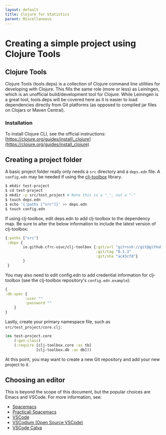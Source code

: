 ```yaml
---
layout: default
title: Clojure for Statistics
parent: Miscellaneous
---
```

# Creating a simple project using Clojure Tools

## Clojure Tools
Clojure Tools (tools.deps) is a collection of Clojure command line utilities for developing with Clojure. This fills the same role (more or less) as Leiningen, which is an unofficial build/development tool for Clojure. While Leiningen is a great tool, tools.deps will be covered here as it is easier to load dependencies directly from Git platforms (as opposed to compiled jar files on Clojars or Maven Central).

### Installation
To install Clojure CLI, see the official instructions: [https://clojure.org/guides/install\_clojure](https://clojure.org/guides/install_clojure)

## Creating a project folder
A basic project folder really only needs a `src` directory and a `deps.edn` file. A `config.edn` may be needed if using the [clj-toolbox](https://github.com/cfrc-uiuc/clj-toolbox) library.

```Bash
$ mkdir test-project
$ cd test-project
$ mkdir -p src/test_project # Note this is a "_", not a "-"
$ touch deps.edn
$ echo '{:paths ["src"]}' >> deps.edn
$ touch config.edn
```

If using clj-toolbox, edit deps.edn to add clj-toolbox to the dependency map. Be sure to alter the below information to include the latest version of clj-toolbox:

```Clojure
{:paths ["src"]
 :deps {
        io.github.cfrc-uiuc/clj-toolbox {:git/url "git+ssh://git@github.com/cfrc-uiuc/clj-toolbox"
                                         :git/tag "0.1.3"
                                         :git/sha "ac43cfd"}
        }
 }
```

You may also need to edit config.edn to add credential information for clj-toolbox (see the clj-toolbox repository's `config.edn.example`):

```Clojure
{
:db-spec {
         :user ""
         :password ""
    }
}
```

Lastly, create your primary namespace file, such as `src/test_project/core.clj`:

```Clojure
(ns test-project.core
    (:gen-class)
    (:require [clj-toolbox.core :as tb]
              [clj-toolbox.db :as db]))
```

At this point, you may want to create a new Git repository and add your new project to it.

## Choosing an editor

This is beyond the scope of this document, but the popular choices are Emacs and VSCode. For more information, see:

- [Spacemacs](https://www.spacemacs.org/)
- [Practicali Spacemacs](https://practical.li/spacemacs/)
- [VSCode](https://code.visualstudio.com/)
- [VSCodium (Open Source VSCode)](https://vscodium.com/)
- [VSCode Calva](https://calva.io/)
